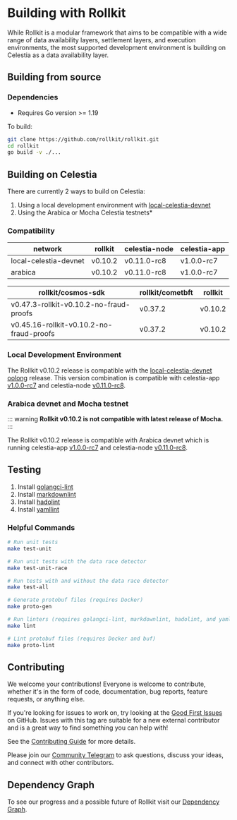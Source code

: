 # Building with Rollkit

While Rollkit is a modular framework that aims to be compatible with
a wide range of data availability layers, settlement layers, and
execution environments, the most supported development environment
is building on Celestia as a data availability layer.

## Building from source

### Dependencies

* Requires Go version >= 1.19

To build:

```sh
git clone https://github.com/rollkit/rollkit.git
cd rollkit 
go build -v ./...
```

## Building on Celestia

There are currently 2 ways to build on Celestia:

1. Using a local development environment with [local-celestia-devnet](https://github.com/rollkit/local-celestia-devnet)
2. Using the Arabica or Mocha Celestia testnets*

### Compatibility

| network               | rollkit    | celestia-node | celestia-app |
|-----------------------|------------|---------------|--------------|
| local-celestia-devnet | v0.10.2     | v0.11.0-rc8   | v1.0.0-rc7   |
| arabica               | v0.10.2     | v0.11.0-rc8   | v1.0.0-rc7   |

| rollkit/cosmos-sdk                          | rollkit/cometbft                   | rollkit    |
|---------------------------------------------|------------------------------------|------------|
| v0.47.3-rollkit-v0.10.2-no-fraud-proofs     | v0.37.2 | v0.10.2     |
| v0.45.16-rollkit-v0.10.2-no-fraud-proofs     | v0.37.2 | v0.10.2     |

### Local Development Environment

The Rollkit v0.10.2 release is compatible with the
[local-celestia-devnet](https://github.com/rollkit/local-celestia-devnet) [oolong](https://github.com/rollkit/local-celestia-devnet/releases/tag/v0.11.0-rc8)
release. This version combination is compatible with celestia-app
[v1.0.0-rc7](https://github.com/celestiaorg/celestia-app/releases/tag/v1.0.0-rc7)
and celestia-node
[v0.11.0-rc8](https://github.com/celestiaorg/celestia-node/releases/tag/v0.11.0-rc8).

### Arabica devnet and Mocha testnet

::: warning
**Rollkit v0.10.2 is not compatible with latest release of Mocha.**
:::

The Rollkit v0.10.2 release is compatible with Arabica devnet which is
running celestia-app
[v1.0.0-rc7](https://github.com/celestiaorg/celestia-app/releases/tag/v1.0.0-rc7)
and celestia-node
[v0.11.0-rc8](https://github.com/celestiaorg/celestia-node/releases/tag/v0.11.0-rc8).

## Testing

1. Install [golangci-lint](https://golangci-lint.run/usage/install/)
2. Install [markdownlint](https://github.com/DavidAnson/markdownlint)
3. Install [hadolint](https://github.com/hadolint/hadolint)
4. Install [yamllint](https://yamllint.readthedocs.io/en/stable/quickstart.html)

### Helpful Commands

```sh
# Run unit tests
make test-unit

# Run unit tests with the data race detector
make test-unit-race

# Run tests with and without the data race detector
make test-all

# Generate protobuf files (requires Docker)
make proto-gen

# Run linters (requires golangci-lint, markdownlint, hadolint, and yamllint)
make lint

# Lint protobuf files (requires Docker and buf)
make proto-lint

```

## Contributing

We welcome your contributions! Everyone is welcome to contribute,
whether it's in the form of code,
documentation, bug reports, feature requests, or anything else.

If you're looking for issues to work on, try looking at the
[Good First Issues](https://github.com/rollkit/rollkit/issues?q=is%3Aissue+is%3Aopen+label%3A%22good+first+issue%22) on GitHub.
Issues with this tag are suitable for a new external contributor
and is a great way to find something you can help with!

See the [Contributing Guide](https://github.com/rollkit/rollkit/tree/main/CONTRIBUTING.md) for more details.

Please join our [Community Telegram](https://t.me/rollkit)
to ask questions, discuss your ideas, and connect with other contributors.

## Dependency Graph

To see our progress and a possible future of Rollkit visit our
[Dependency Graph](https://github.com/rollkit/rollkit/tree/main/docs/specification/rollkit-dependency-graph.md).
